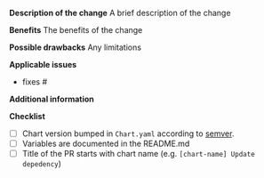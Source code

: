 **Description of the change**
A brief description of the change

**Benefits**
The benefits of the change

**Possible drawbacks**
Any limitations

**Applicable issues**
<!-- Enter any applicable Issues here (You can reference an issue using #) -->
  - fixes #

**Additional information**
<!-- If there's anything else that's important and relevant to your pull
request, mention that information here.-->

**Checklist** <!-- [Place an '[X]' (no spaces) in all applicable fields. Please remove unrelated fields.] -->
- [ ] Chart version bumped in `Chart.yaml` according to [semver](http://semver.org/).
- [ ] Variables are documented in the README.md
- [ ] Title of the PR starts with chart name (e.g. `[chart-name] Update depedency`)
